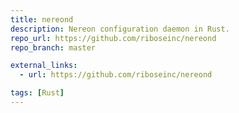```yaml
---
title: nereond
description: Nereon configuration daemon in Rust.
repo_url: https://github.com/riboseinc/nereond
repo_branch: master

external_links:
  - url: https://github.com/riboseinc/nereond

tags: [Rust]
---
```

